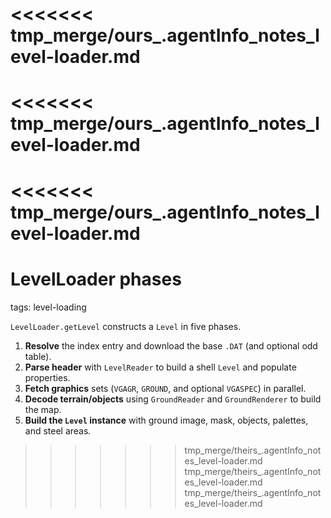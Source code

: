 <<<<<<< tmp_merge/ours_.agentInfo_notes_level-loader.md
=======
<<<<<<< tmp_merge/ours_.agentInfo_notes_level-loader.md
=======
<<<<<<< tmp_merge/ours_.agentInfo_notes_level-loader.md
=======
# LevelLoader phases

tags: level-loading

`LevelLoader.getLevel` constructs a `Level` in five phases.

1. **Resolve** the index entry and download the base `.DAT` (and optional odd table).
2. **Parse header** with `LevelReader` to build a shell `Level` and populate properties.
3. **Fetch graphics** sets (`VGAGR`, `GROUND`, and optional `VGASPEC`) in parallel.
4. **Decode terrain/objects** using `GroundReader` and `GroundRenderer` to build the map.
5. **Build the `Level` instance** with ground image, mask, objects, palettes, and steel areas.
>>>>>>> tmp_merge/theirs_.agentInfo_notes_level-loader.md
>>>>>>> tmp_merge/theirs_.agentInfo_notes_level-loader.md
>>>>>>> tmp_merge/theirs_.agentInfo_notes_level-loader.md
